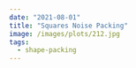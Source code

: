 ```yaml
---
date: "2021-08-01"
title: "Squares Noise Packing"
image: /images/plots/212.jpg
tags:
  - shape-packing
---
```

